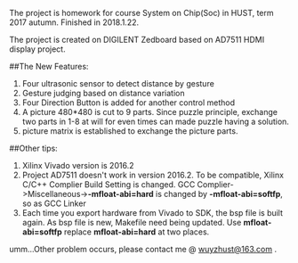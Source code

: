 
The project is homework for course System on Chip(Soc) in HUST, term 2017 autumn. Finished in 2018.1.22.

The project is created on DIGILENT Zedboard based  on AD7511 HDMI display project. 

##The New Features:

1. Four ultrasonic sensor to detect distance by gesture 
2. Gesture judging based on distance variation 
3. Four Direction Button is added for another control method 
4. A picture 480*480 is cut to 9 parts. Since puzzle principle, exchange two parts in 1-8 at will for even times can made puzzle having a solution.
5. picture matrix is established to exchange the picture parts.

##Other tips:

1. Xilinx Vivado version is 2016.2
2. Project AD7511 doesn't work in version 2016.2. To be compatible, Xilinx C/C++ Complier Build Setting is changed. GCC Complier->Miscellaneous->**-mfloat-abi=hard** is changed by **-mfloat-abi=softfp**, so as GCC Linker
3. Each time you export hardware from Vivado to SDK, the bsp file is built again. As bsp file is new, Makefile need being updated. Use **mfloat-abi=softfp** replace **mfloat-abi=hard** at two places.



umm...Other problem occurs, please contact me @ wuyzhust@163.com .
